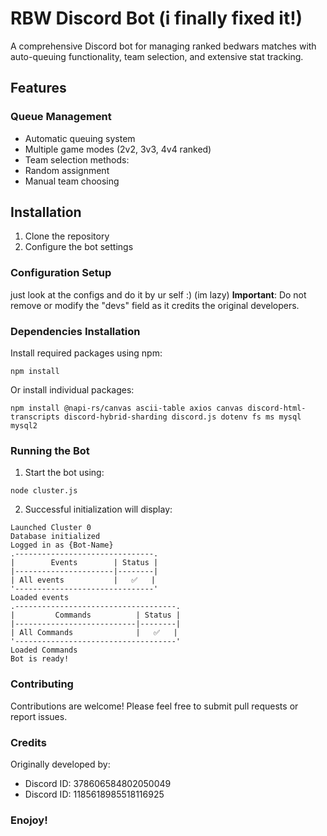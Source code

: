 # RBW Discord Bot (i finally fixed it!)

A comprehensive Discord bot for managing ranked bedwars matches with auto-queuing functionality, team selection, and extensive stat tracking.

## Features

### Queue Management
- Automatic queuing system 
- Multiple game modes (2v2, 3v3, 4v4 ranked)
- Team selection methods:
 - Random assignment
 - Manual team choosing

## Installation

1. Clone the repository
2. Configure the bot settings

### Configuration Setup
just look at the configs and do it by ur self :) (im lazy)
**Important**: Do not remove or modify the "devs" field as it credits the original developers.

### Dependencies Installation

Install required packages using npm:

`npm install`

Or install individual packages:

`npm install @napi-rs/canvas ascii-table axios canvas discord-html-transcripts discord-hybrid-sharding discord.js dotenv fs ms mysql mysql2`

### Running the Bot

1. Start the bot using:

`node cluster.js`

2. Successful initialization will display:

```
Launched Cluster 0
Database initialized
Logged in as {Bot-Name}
.-------------------------------.
|        Events        | Status |
|----------------------|--------|
| All events           |   ✅   |
'-------------------------------'
Loaded events
.------------------------------------.
|         Commands          | Status |
|---------------------------|--------|
| All Commands              |   ✅   |
'------------------------------------'
Loaded Commands
Bot is ready!
```

### Contributing
Contributions are welcome! Please feel free to submit pull requests or report issues.

### Credits

Originally developed by:

- Discord ID: 378606584802050049
- Discord ID: 1185618985518116925

### Enojoy!
